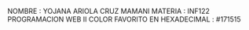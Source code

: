 NOMBRE : YOJANA ARIOLA CRUZ MAMANI
MATERIA : INF122 PROGRAMACION WEB II
COLOR FAVORITO EN HEXADECIMAL : #171515